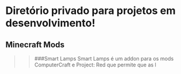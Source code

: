Diretório privado para projetos em desenvolvimento!
===================================================


Minecraft Mods
--------------
>>###Smart Lamps
>> Smart Lamps é um addon para os mods ComputerCraft e Project: Red que permite que as l
